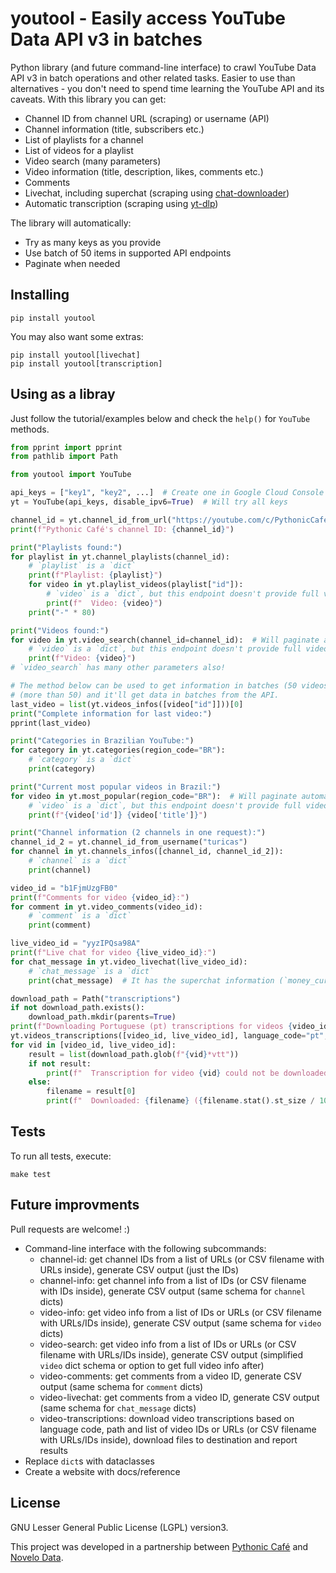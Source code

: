 # youtool - Easily access YouTube Data API v3 in batches

Python library (and future command-line interface) to crawl YouTube Data API v3 in batch operations and other related
tasks. Easier to use than alternatives - you don't need to spend time learning the YouTube API and its caveats. With
this library you can get:

- Channel ID from channel URL (scraping) or username (API)
- Channel information (title, subscribers etc.)
- List of playlists for a channel
- List of videos for a playlist
- Video search (many parameters)
- Video information (title, description, likes, comments etc.)
- Comments
- Livechat, including superchat (scraping using
  [chat-downloader](https://chat-downloader.readthedocs.io/en/latest/))
- Automatic transcription (scraping using [yt-dlp](https://github.com/yt-dlp/yt-dlp))

The library will automatically:

- Try as many keys as you provide
- Use batch of 50 items in supported API endpoints
- Paginate when needed


## Installing


```shell
pip install youtool
```

You may also want some extras:

```shell
pip install youtool[livechat]
pip install youtool[transcription]
```

## Using as a libray


Just follow the tutorial/examples below and check the `help()` for `YouTube` methods.

```python
from pprint import pprint
from pathlib import Path

from youtool import YouTube

api_keys = ["key1", "key2", ...]  # Create one in Google Cloud Console
yt = YouTube(api_keys, disable_ipv6=True)  # Will try all keys

channel_id = yt.channel_id_from_url("https://youtube.com/c/PythonicCafe/")
print(f"Pythonic Café's channel ID: {channel_id}")

print("Playlists found:")
for playlist in yt.channel_playlists(channel_id):
    # `playlist` is a `dict`
    print(f"Playlist: {playlist}")
    for video in yt.playlist_videos(playlist["id"]):
        # `video` is a `dict`, but this endpoint doesn't provide full video information (use `videos_infos` to get them)
        print(f"  Video: {video}")
    print("-" * 80)

print("Videos found:")
for video in yt.video_search(channel_id=channel_id):  # Will paginate automcatically
    # `video` is a `dict`, but this endpoint doesn't provide full video information (use `videos_infos` to get them)
    print(f"Video: {video}")
# `video_search` has many other parameters also!

# The method below can be used to get information in batches (50 videos per request) - you can pass a list of video IDs
# (more than 50) and it'll get data in batches from the API.
last_video = list(yt.videos_infos([video["id"]]))[0]
print("Complete information for last video:")
pprint(last_video)

print("Categories in Brazilian YouTube:")
for category in yt.categories(region_code="BR"):
    # `category` is a `dict`
    print(category)

print("Current most popular videos in Brazil:")
for video in yt.most_popular(region_code="BR"):  # Will paginate automatically
    # `video` is a `dict`, but this endpoint doesn't provide full video information (use `videos_infos` to get them)
    print(f"{video['id']} {video['title']}")

print("Channel information (2 channels in one request):")
channel_id_2 = yt.channel_id_from_username("turicas")
for channel in yt.channels_infos([channel_id, channel_id_2]):
    # `channel` is a `dict`
    print(channel)

video_id = "b1FjmUzgFB0"
print(f"Comments for video {video_id}:")
for comment in yt.video_comments(video_id):
    # `comment` is a `dict`
    print(comment)

live_video_id = "yyzIPQsa98A"
print(f"Live chat for video {live_video_id}:")
for chat_message in yt.video_livechat(live_video_id):
    # `chat_message` is a `dict`
    print(chat_message)  # It has the superchat information (`money_currency` and `money_amount` keys)

download_path = Path("transcriptions")
if not download_path.exists():
    download_path.mkdir(parents=True)
print(f"Downloading Portuguese (pt) transcriptions for videos {video_id} and {live_video_id} - saving at {download_path.absolute()}")
yt.videos_transcriptions([video_id, live_video_id], language_code="pt", path=download_path)
for vid in [video_id, live_video_id]:
    result = list(download_path.glob(f"{vid}*vtt"))
    if not result:
        print(f"  Transcription for video {vid} could not be downloaded.")
    else:
        filename = result[0]
        print(f"  Downloaded: {filename} ({filename.stat().st_size / 1024:.1f} KiB)")
```

## Tests

To run all tests, execute:

```shell
make test
```

## Future improvments

Pull requests are welcome! :)

- Command-line interface with the following subcommands:
  - channel-id: get channel IDs from a list of URLs (or CSV filename with URLs inside), generate CSV output (just the
    IDs)
  - channel-info: get channel info from a list of IDs (or CSV filename with IDs inside), generate CSV output (same
    schema for `channel` dicts)
  - video-info: get video info from a list of IDs or URLs (or CSV filename with URLs/IDs inside), generate CSV output
    (same schema for `video` dicts)
  - video-search: get video info from a list of IDs or URLs (or CSV filename with URLs/IDs inside), generate CSV output
    (simplified `video` dict schema or option to get full video info after)
  - video-comments: get comments from a video ID, generate CSV output (same schema for `comment` dicts)
  - video-livechat: get comments from a video ID, generate CSV output (same schema for `chat_message` dicts)
  - video-transcriptions: download video transcriptions based on language code, path and list of video IDs or URLs (or
    CSV filename with URLs/IDs inside), download files to destination and report results
- Replace `dict`s with dataclasses
- Create a website with docs/reference


## License

GNU Lesser General Public License (LGPL) version3.

This project was developed in a partnership between [Pythonic Café](https://pythonic.cafe/) and [Novelo
Data](https://novelo.io/).
